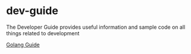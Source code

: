 # dev-guide
The Developer Guide provides useful information and sample code on all things related to development

[Golang  Guide](golang/README.md)